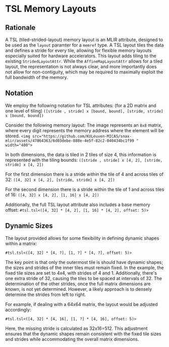 # TSL Memory Layouts

## Rationale

A TSL (tiled-strided-layout) memory layout is an MLIR attribute, designed to be used as the `layout` paramter for a `memref` type. A TSL layout tiles the data and defines a stride for every tile, allowing for flexible memory layouts especially suited for hardware accelerators. This layout adds tiling to the existing `StridedLayoutAttr`. While the `AffineMapLayoutAttr` allows for a tiled layout, the representation is not always clear, and more importantly does not allow for non-contiguity, which may be required to maximally exploit the full bandwidth of the memory.

## Notation

We employ the following notation for TSL attributes: (for a 2D matrix and one level of tiling)
`([stride , stride] x [bound, bound], [stride, stride] x [bound, bound])`

Consider the following memory layout:
The image represents an `8x8` matrix, where every digit represents the memory address where the element will be stored.
`<img src="https://github.com/KULeuven-MICAS/snax-mlir/assets/47864363/6d03debe-888e-4e5f-82c2-040434bc1f99 " width="400">`

In both dimensions, the data is tiled in 2 tiles of size 4, this information is represented with the tiling bounds:
`([stride , stride] x [4, 2], [stride, stride] x [4, 2])`

For the first dimension there is a stride within the tile of 4 and across tiles of 32:
`([4, 32] x [4, 2], [stride, stride] x [4, 2])`

For the second dimension there is a stride within the tile of 1 and across tiles of 16:
`([4, 32] x [4, 2], [1, 16] x [4, 2])`

Additionally, the full TSL layout attribute also includes a base memory offset:
`#tsl.tsl<([4, 32] * [4, 2], [1, 16] * [4, 2], offset: 5)>`

## Dynamic Sizes

The layout provided allows for some flexibility in defining dynamic shapes within a matrix:

`#tsl.tsl<([4, 32] * [4, ?], [1, ?] * [4, ?], offset: 5)>`

The key point is that only the outermost tile is should have dynamic shapes; the sizes and strides of the inner tiles must remain fixed. In the example, the fixed tile sizes are set to 4x4, with strides of 4 and 1. Additionally, there's one extra stride of 32, causing the tiles to be spaced at intervals of 32. The determination of the other strides, once the full matrix dimensions are known, is not yet determined. However, a likely approach is to densely determine the strides from left to right.

For example, if dealing with a 64x64 matrix, the layout would be adjusted accordingly:

`#tsl.tsl<([4, 32] * [4, 16], [1, ?] * [4, 16], offset: 5)>`

Here, the missing stride is calculated as 32x16=512. This adjustment ensures that the dynamic shapes remain consistent with the fixed tile sizes and strides while accommodating the overall matrix dimensions.
